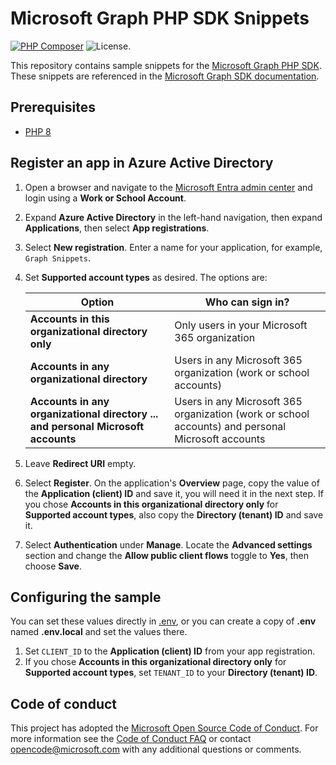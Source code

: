 # Microsoft Graph PHP SDK Snippets

[![PHP Composer](https://github.com/microsoftgraph/msgraph-snippets-php/actions/workflows/php.yml/badge.svg)](https://github.com/microsoftgraph/msgraph-snippets-php/actions/workflows/php.yml) ![License.](https://img.shields.io/badge/license-MIT-green.svg)

This repository contains sample snippets for the [Microsoft Graph PHP SDK](https://github.com/microsoftgraph/msgraph-sdk-php). These snippets are referenced in the [Microsoft Graph SDK documentation](https://learn.microsoft.com/graph/sdks/sdks-overview).

## Prerequisites

- [PHP 8](https://www.php.net/)

## Register an app in Azure Active Directory

1. Open a browser and navigate to the [Microsoft Entra admin center](https://entra.microsoft.com) and login using a **Work or School Account**.

1. Expand **Azure Active Directory** in the left-hand navigation, then expand **Applications**, then select **App registrations**.

1. Select **New registration**. Enter a name for your application, for example, `Graph Snippets`.

1. Set **Supported account types** as desired. The options are:

    | Option | Who can sign in? |
    |--------|------------------|
    | **Accounts in this organizational directory only** | Only users in your Microsoft 365 organization |
    | **Accounts in any organizational directory** | Users in any Microsoft 365 organization (work or school accounts) |
    | **Accounts in any organizational directory ... and personal Microsoft accounts** | Users in any Microsoft 365 organization (work or school accounts) and personal Microsoft accounts |

1. Leave **Redirect URI** empty.

1. Select **Register**. On the application's **Overview** page, copy the value of the **Application (client) ID** and save it, you will need it in the next step. If you chose **Accounts in this organizational directory only** for **Supported account types**, also copy the **Directory (tenant) ID** and save it.

1. Select **Authentication** under **Manage**. Locate the **Advanced settings** section and change the **Allow public client flows** toggle to **Yes**, then choose **Save**.

## Configuring the sample

You can set these values directly in [.env](.env), or you can create a copy of **.env** named **.env.local** and set the values there.

1. Set `CLIENT_ID` to the **Application (client) ID** from your app registration.
1. If you chose **Accounts in this organizational directory only** for **Supported account types**, set `TENANT_ID` to your **Directory (tenant) ID**.

## Code of conduct

This project has adopted the [Microsoft Open Source Code of Conduct](https://opensource.microsoft.com/codeofconduct/). For more information see the [Code of Conduct FAQ](https://opensource.microsoft.com/codeofconduct/faq/) or contact [opencode@microsoft.com](mailto:opencode@microsoft.com) with any additional questions or comments.
